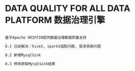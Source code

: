 # DATA QUALITY FOR ALL DATA PLATFORM 数据治理引擎

~~~markdown

基于Apache GRIFFIN提供数据治理数据质量支持

8.1 已经解决：hive3, spark3适配问题, 版本依赖问题

8.2 新增MysqlSink

8.3 修改获取MysqlSink结果

~~~